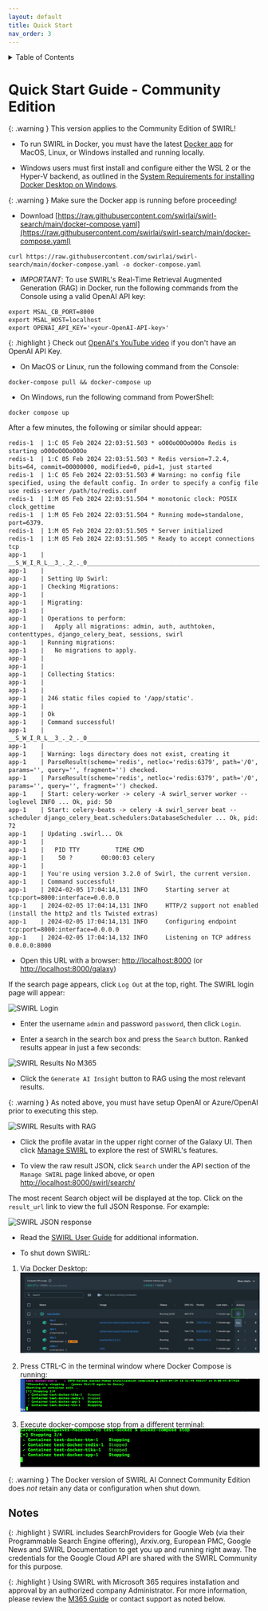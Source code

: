 ```yaml
---
layout: default
title: Quick Start
nav_order: 3
---
```

<details markdown="block">
  <summary>
    Table of Contents
  </summary>
  {: .text-delta }
- TOC
{:toc}
</details>

# Quick Start Guide - Community Edition

{: .warning }
This version applies to the Community Edition of SWIRL!

* To run SWIRL in Docker, you must have the latest [Docker app](https://docs.docker.com/get-docker/) for MacOS, Linux, or Windows installed and running locally.

* Windows users must first install and configure either the WSL 2 or the Hyper-V backend, as outlined in the  [System Requirements for installing Docker Desktop on Windows](https://docs.docker.com/desktop/install/windows-install/#system-requirements).

{: .warning }
Make sure the Docker app is running before proceeding!

* Download [https://raw.githubusercontent.com/swirlai/swirl-search/main/docker-compose.yaml](https://raw.githubusercontent.com/swirlai/swirl-search/main/docker-compose.yaml)

``` shell
curl https://raw.githubusercontent.com/swirlai/swirl-search/main/docker-compose.yaml -o docker-compose.yaml
```

* *IMPORTANT*: To use SWIRL's Real-Time Retrieval Augmented Generation (RAG) in Docker, run the following commands from the Console using a valid OpenAI API key:
``` shell
export MSAL_CB_PORT=8000
export MSAL_HOST=localhost
export OPENAI_API_KEY='<your-OpenAI-API-key>'
```

{: .highlight }
Check out [OpenAI's YouTube video](https://youtu.be/nafDyRsVnXU?si=YpvyaRvhX65vtBrb) if you don't have an OpenAI API Key.

* On MacOS or Linux, run the following command from the Console:

``` shell
docker-compose pull && docker-compose up
```

* On Windows, run the following command from PowerShell:

``` shell
docker compose up
```

After a few minutes, the following or similar should appear:

``` shell
redis-1  | 1:C 05 Feb 2024 22:03:51.503 * oO0OoO0OoO0Oo Redis is starting oO0OoO0OoO0Oo
redis-1  | 1:C 05 Feb 2024 22:03:51.503 * Redis version=7.2.4, bits=64, commit=00000000, modified=0, pid=1, just started
redis-1  | 1:C 05 Feb 2024 22:03:51.503 # Warning: no config file specified, using the default config. In order to specify a config file use redis-server /path/to/redis.conf
redis-1  | 1:M 05 Feb 2024 22:03:51.504 * monotonic clock: POSIX clock_gettime
redis-1  | 1:M 05 Feb 2024 22:03:51.504 * Running mode=standalone, port=6379.
redis-1  | 1:M 05 Feb 2024 22:03:51.505 * Server initialized
redis-1  | 1:M 05 Feb 2024 22:03:51.505 * Ready to accept connections tcp
app-1    | __S_W_I_R_L__3_._2_._0__________________________________________________________
app-1    | 
app-1    | Setting Up Swirl:
app-1    | Checking Migrations:
app-1    | 
app-1    | Migrating:
app-1    | 
app-1    | Operations to perform:
app-1    |   Apply all migrations: admin, auth, authtoken, contenttypes, django_celery_beat, sessions, swirl
app-1    | Running migrations:
app-1    |   No migrations to apply.
app-1    | 
app-1    | 
app-1    | Collecting Statics:
app-1    | 
app-1    | 
app-1    | 246 static files copied to '/app/static'.
app-1    | 
app-1    | Ok
app-1    | Command successful!
app-1    | __S_W_I_R_L__3_._2_._0__________________________________________________________
app-1    | 
app-1    | Warning: logs directory does not exist, creating it
app-1    | ParseResult(scheme='redis', netloc='redis:6379', path='/0', params='', query='', fragment='') checked.
app-1    | ParseResult(scheme='redis', netloc='redis:6379', path='/0', params='', query='', fragment='') checked.
app-1    | Start: celery-worker -> celery -A swirl_server worker --loglevel INFO ... Ok, pid: 50
app-1    | Start: celery-beats -> celery -A swirl_server beat --scheduler django_celery_beat.schedulers:DatabaseScheduler ... Ok, pid: 72
app-1    | Updating .swirl... Ok
app-1    | 
app-1    |   PID TTY          TIME CMD
app-1    |    50 ?        00:00:03 celery
app-1    | 
app-1    | You're using version 3.2.0 of Swirl, the current version.
app-1    | Command successful!
app-1    | 2024-02-05 17:04:14,131 INFO     Starting server at tcp:port=8000:interface=0.0.0.0
app-1    | 2024-02-05 17:04:14,131 INFO     HTTP/2 support not enabled (install the http2 and tls Twisted extras)
app-1    | 2024-02-05 17:04:14,131 INFO     Configuring endpoint tcp:port=8000:interface=0.0.0.0
app-1    | 2024-02-05 17:04:14,132 INFO     Listening on TCP address 0.0.0.0:8000
```

* Open this URL with a browser: <http://localhost:8000> (or <http://localhost:8000/galaxy>)

If the search page appears, click `Log Out` at the top, right. The SWIRL login page will appear:

![SWIRL Login](images/swirl_login-galaxy_dark.png)

* Enter the username `admin` and password `password`, then click `Login`.

* Enter a search in the search box and press the `Search` button. Ranked results appear in just a few seconds:

![SWIRL Results No M365](images/swirl_results_no_m365-galaxy_dark.png)

* Click the `Generate AI Insight` button to RAG using the most relevant results. 

{: .warning }
As noted above, you must have setup OpenAI or Azure/OpenAI prior to executing this step.

![SWIRL Results with RAG](images/swirl_rag_pulmonary_1.png)

* Click the profile avatar in the upper right corner of the Galaxy UI. Then click [Manage SWIRL](http://localhost:8000/swirl/) to explore the rest of SWIRL's features.

* To view the raw result JSON, click `Search` under the API section of the `Manage SWIRL` page linked above, or open <http://localhost:8000/swirl/search/>

The most recent Search object will be displayed at the top. Click on the `result_url` link to view the full JSON Response. For example:

![SWIRL JSON response](images/swirl_results_mixed_1.png)

* Read the [SWIRL User Guide](./User-Guide.md) for additional information.

* To shut down SWIRL:

1.	Via Docker Desktop: 
![Shutdown SWIRL with Docker Desktop](images/shutdown_docker.png)

2.	Press CTRL-C in the terminal window where Docker Compose is running:
![Shutdown SWIRL with Control-C](images/shutdown_ctl_c.png)

3. Execute docker-compose stop from a different terminal:
![Shutdown SWIRL with docker compose in a different window](images/shutdown_compose.png)

{: .warning }
The Docker version of SWIRL AI Connect Community Edition does *not* retain any data or configuration when shut down. 

## Notes

{: .highlight }
SWIRL includes SearchProviders for Google Web (via their Programmable Search Engine offering), Arxiv.org, European PMC, Google News and SWIRL Documentation to get you up and running right away. The credentials for the Google Cloud API are shared with the SWIRL Community for this purpose.

{: .highlight }
Using SWIRL with Microsoft 365 requires installation and approval by an authorized company Administrator. For more information, please review the [M365 Guide](M365-Guide.md) or contact support as noted below. 